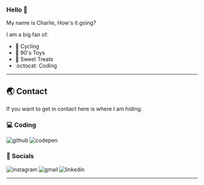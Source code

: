 ### Hello 🤙
My name is Charlie, How's it going? 

I am a big fan of:
- :bicyclist: Cycling
- :robot: 90's Toys
- :doughnut: Sweet Treats
- :octocat: Coding



---
## :earth_asia: Contact
If you want to get in contact here is where I am hiding.

### :computer: Coding
[<img align="left" alt="github" src="https://img.shields.io/badge/GitHub-100000?style=for-the-badge&logo=github&logoColor=white" />][github]
[<img align="left" alt="codepen" src="https://img.shields.io/badge/Codepen-000000?style=for-the-badge&logo=codepen&logoColor=white" />][codepen]

<br />

### :mega: Socials

[<img align="left" alt="instagram" src="https://img.shields.io/badge/Instagram-E4405F?style=for-the-badge&logo=instagram&logoColor=white" />][instagram]
[<img align="left" alt="gmail" src="https://img.shields.io/badge/Gmail-D14836?style=for-the-badge&logo=gmail&logoColor=white" />][gmail]
[<img align="left" alt="linkedin" src="https://img.shields.io/badge/LinkedIn-0077B5?style=for-the-badge&logo=linkedin&logoColor=white" />][linkedin]

<br />

---

[instagram]: https://eresh-zealous.medium.com/
[github]: https://eresh-zealous.medium.com/
[codepen]:https://codepen.io/charlie-robin
[linkedin]:https://www.linkedin.com/in/charlie-robin-richardson/
[gmail]:charlie.robin.richardson@gmail


